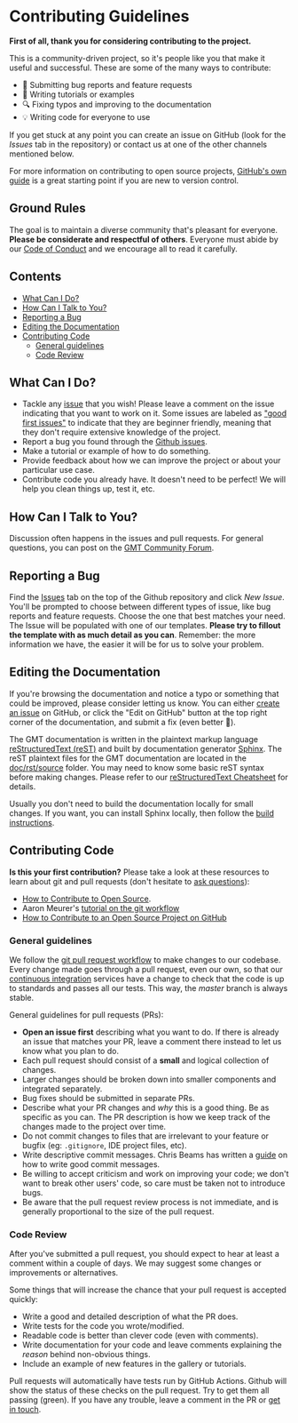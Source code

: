 # Contributing Guidelines

**First of all, thank you for considering contributing to the project.**

This is a community-driven project, so it's people like you that make it useful and
successful.
These are some of the many ways to contribute:

* :bug: Submitting bug reports and feature requests
* :memo: Writing tutorials or examples
* :mag: Fixing typos and improving to the documentation
* :bulb: Writing code for everyone to use

If you get stuck at any point you can create an issue on GitHub (look for the *Issues*
tab in the repository) or contact us at one of the other channels mentioned below.

For more information on contributing to open source projects,
[GitHub's own guide](https://guides.github.com/activities/contributing-to-open-source/)
is a great starting point if you are new to version control.


## Ground Rules

The goal is to maintain a diverse community that's pleasant for everyone.
**Please be considerate and respectful of others**.
Everyone must abide by our [Code of Conduct](CODE_OF_CONDUCT.md) and we encourage all to
read it carefully.


## Contents

* [What Can I Do?](#what-can-i-do)
* [How Can I Talk to You?](#how-can-i-talk-to-you)
* [Reporting a Bug](#reporting-a-bug)
* [Editing the Documentation](#editing-the-documentation)
* [Contributing Code](#contributing-code)
  - [General guidelines](#general-guidelines)
  - [Code Review](#code-review)


## What Can I Do?

* Tackle any [issue](https://github.com/GenericMappingTools/gmt/issues) that you wish!
  Please leave a comment on the issue indicating that you want to work on it.
  Some issues are labeled as
  ["good first issues"](https://github.com/GenericMappingTools/gmt/issues?q=is%3Aopen+is%3Aissue+label%3A%22good+first+issue%22)
  to indicate that they are beginner friendly, meaning that they don't require extensive
  knowledge of the project.
* Report a bug you found through the [Github issues](https://github.com/GenericMappingTools/gmt/issues).
* Make a tutorial or example of how to do something.
* Provide feedback about how we can improve the project or about your particular use
  case.
* Contribute code you already have. It doesn't need to be perfect! We will help you
  clean things up, test it, etc.


## How Can I Talk to You?

Discussion often happens in the issues and pull requests.
For general questions, you can post on the
[GMT Community Forum](https://forum.generic-mapping-tools.org/).


## Reporting a Bug

Find the [Issues](https://github.com/GenericMappingTools/gmt/issues) tab on the top of
the Github repository and click *New Issue*.
You'll be prompted to choose between different types of issue, like bug reports and
feature requests.
Choose the one that best matches your need.
The Issue will be populated with one of our templates.
**Please try to fillout the template with as much detail as you can**.
Remember: the more information we have, the easier it will be for us to solve your
problem.


## Editing the Documentation

If you're browsing the documentation and notice a typo or something that could be
improved, please consider letting us know. You can either
[create an issue](#reporting-a-bug) on GitHub, or click the "Edit on GitHub" button
at the top right corner of the documentation, and submit a fix (even better :star2:).

The GMT documentation is written in the plaintext markup language
[reStructuredText (reST)](https://docutils.sourceforge.io/rst.html) and built
by documentation generator [Sphinx](https://www.sphinx-doc.org/en/master/).
The reST plaintext files for the GMT documentation are located in the [doc/rst/source](/doc/rst/source) folder.
You may need to know some basic reST syntax before making changes. Please refer to our
[reStructuredText Cheatsheet](https://docs.generic-mapping-tools.org/latest/rst-cheatsheet.html) for details.

Usually you don't need to build the documentation locally for small changes.
If you want, you can install Sphinx locally,
then follow the [build instructions](MAINTENANCE.md#building-documentation).


## Contributing Code

**Is this your first contribution?**
Please take a look at these resources to learn about git and pull requests (don't
hesitate to [ask questions](#how-can-i-talk-to-you)):

* [How to Contribute to Open Source](https://opensource.guide/how-to-contribute/).
* Aaron Meurer's [tutorial on the git workflow](http://www.asmeurer.com/git-workflow/)
* [How to Contribute to an Open Source Project on GitHub](https://egghead.io/courses/how-to-contribute-to-an-open-source-project-on-github)

### General guidelines

We follow the [git pull request workflow](http://www.asmeurer.com/git-workflow/) to
make changes to our codebase.
Every change made goes through a pull request, even our own, so that our
[continuous integration](https://en.wikipedia.org/wiki/Continuous_integration) services
have a change to check that the code is up to standards and passes all our tests.
This way, the *master* branch is always stable.

General guidelines for pull requests (PRs):

* **Open an issue first** describing what you want to do. If there is already an issue
  that matches your PR, leave a comment there instead to let us know what you plan to
  do.
* Each pull request should consist of a **small** and logical collection of changes.
* Larger changes should be broken down into smaller components and integrated
  separately.
* Bug fixes should be submitted in separate PRs.
* Describe what your PR changes and *why* this is a good thing. Be as specific as you
  can. The PR description is how we keep track of the changes made to the project over
  time.
* Do not commit changes to files that are irrelevant to your feature or bugfix (eg:
  `.gitignore`, IDE project files, etc).
* Write descriptive commit messages. Chris Beams has written a
  [guide](https://chris.beams.io/posts/git-commit/) on how to write good commit
  messages.
* Be willing to accept criticism and work on improving your code; we don't want to break
  other users' code, so care must be taken not to introduce bugs.
* Be aware that the pull request review process is not immediate, and is generally
  proportional to the size of the pull request.

### Code Review

After you've submitted a pull request, you should expect to hear at least a comment
within a couple of days.
We may suggest some changes or improvements or alternatives.

Some things that will increase the chance that your pull request is accepted quickly:

* Write a good and detailed description of what the PR does.
* Write tests for the code you wrote/modified.
* Readable code is better than clever code (even with comments).
* Write documentation for your code and leave comments explaining the *reason* behind
  non-obvious things.
* Include an example of new features in the gallery or tutorials.

Pull requests will automatically have tests run by GitHub Actions.
Github will show the status of these checks on the pull request.
Try to get them all passing (green).
If you have any trouble, leave a comment in the PR or
[get in touch](#how-can-i-talk-to-you).
